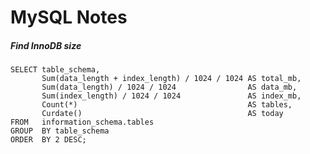 <html><link rel="stylesheet" href="../css/pandoc.css"></html>

# MySQL Notes

##### Find InnoDB size #####
```MySQL
SELECT table_schema, 
       Sum(data_length + index_length) / 1024 / 1024 AS total_mb, 
       Sum(data_length) / 1024 / 1024                AS data_mb, 
       Sum(index_length) / 1024 / 1024               AS index_mb, 
       Count(*)                                      AS tables, 
       Curdate()                                     AS today 
FROM   information_schema.tables 
GROUP  BY table_schema 
ORDER  BY 2 DESC; 
```


